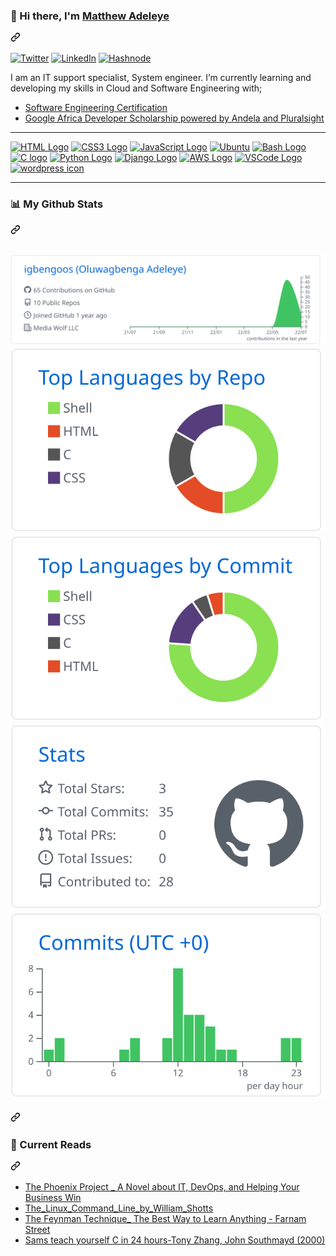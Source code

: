 <article class="markdown-body entry-content container-lg f5" itemprop="text"><div class="markdown-heading" dir="auto"><h3 class="heading-element" dir="auto">👋 Hi there, I'm <a href="https://linktr.ee/igbengoos" rel="nofollow">Matthew Adeleye</a></h3><a id="user-content--hi-there-im-matthew-adeleye" class="anchor" aria-label="Permalink: 👋 Hi there, I'm Matthew Adeleye" href="#-hi-there-im-matthew-adeleye"><svg class="octicon octicon-link" viewBox="0 0 16 16" version="1.1" width="16" height="16" aria-hidden="true"><path d="m7.775 3.275 1.25-1.25a3.5 3.5 0 1 1 4.95 4.95l-2.5 2.5a3.5 3.5 0 0 1-4.95 0 .751.751 0 0 1 .018-1.042.751.751 0 0 1 1.042-.018 1.998 1.998 0 0 0 2.83 0l2.5-2.5a2.002 2.002 0 0 0-2.83-2.83l-1.25 1.25a.751.751 0 0 1-1.042-.018.751.751 0 0 1-.018-1.042Zm-4.69 9.64a1.998 1.998 0 0 0 2.83 0l1.25-1.25a.751.751 0 0 1 1.042.018.751.751 0 0 1 .018 1.042l-1.25 1.25a3.5 3.5 0 1 1-4.95-4.95l2.5-2.5a3.5 3.5 0 0 1 4.95 0 .751.751 0 0 1-.018 1.042.751.751 0 0 1-1.042.018 1.998 1.998 0 0 0-2.83 0l-2.5 2.5a1.998 1.998 0 0 0 0 2.83Z"></path></svg></a></div>
<p dir="auto"><a href="https://twitter.com/igbengoos" rel="nofollow"><img alt="Twitter" src="https://camo.githubusercontent.com/fb8a9b2a9bb29f0bd4646fe79062363de8eac2fda7dde20ae6742853c7d873ad/68747470733a2f2f696d672e736869656c64732e696f2f62616467652f747769747465722d2532333144413146322e7376673f267374796c653d666c6174266c6f676f3d74776974746572266c6f676f436f6c6f723d7768697465" data-canonical-src="https://img.shields.io/badge/twitter-%231DA1F2.svg?&amp;style=flat&amp;logo=twitter&amp;logoColor=white" style="max-width: 100%;"></a>
<a href="https://www.linkedin.com/in/oluwagbenga-adeleye/" rel="nofollow"><img alt="LinkedIn" src="https://camo.githubusercontent.com/4153c9500c891d4e29740bd3196accb3d0331ffc8041fdd09664495e50f1bf36/68747470733a2f2f696d672e736869656c64732e696f2f62616467652f6c696e6b6564696e2d2532333030373742352e7376673f267374796c653d666c6174266c6f676f3d6c696e6b6564696e266c6f676f436f6c6f723d7768697465" data-canonical-src="https://img.shields.io/badge/linkedin-%230077B5.svg?&amp;style=flat&amp;logo=linkedin&amp;logoColor=white" style="max-width: 100%;"></a>
<a href="https://igbengoos.hashnode.dev" rel="nofollow"><img alt="Hashnode" src="https://camo.githubusercontent.com/edbd4de415255388219de04d87dda6766c9fbcc2336f375a9abeb0205a9d22f4/68747470733a2f2f696d672e736869656c64732e696f2f62616467652f686173686e6f64652d2532333239363246462e7376673f267374796c653d666c6174266c6f676f3d686173686e6f6465266c6f676f436f6c6f723d7768697465" data-canonical-src="https://img.shields.io/badge/hashnode-%232962FF.svg?&amp;style=flat&amp;logo=hashnode&amp;logoColor=white" style="max-width: 100%;"></a>
<br></p>
<p dir="auto">I am an IT support specialist, System engineer.
I’m currently learning and developing my skills in Cloud and Software Engineering with;</p>
<ul dir="auto">
<li><a href="https://www.alxafrica.com/software-engineering" rel="nofollow">Software Engineering Certification</a></li>
<li><a href="https://andela.com/" rel="nofollow">Google Africa Developer Scholarship powered by Andela and Pluralsight</a></li>
</ul>
<hr>
<p dir="auto"><a target="_blank" rel="noopener noreferrer nofollow" href="https://camo.githubusercontent.com/d983f35ed46bdd70bee65b370099304be9361621faed8ab50ed3be5cae8b2315/68747470733a2f2f7777772e7376677265706f2e636f6d2f73686f772f3330333230352f68746d6c2d352d6c6f676f2e737667"><img src="https://camo.githubusercontent.com/d983f35ed46bdd70bee65b370099304be9361621faed8ab50ed3be5cae8b2315/68747470733a2f2f7777772e7376677265706f2e636f6d2f73686f772f3330333230352f68746d6c2d352d6c6f676f2e737667" alt="HTML Logo" width="50" height="50" data-canonical-src="https://www.svgrepo.com/show/303205/html-5-logo.svg" style="max-width: 100%;"></a> <a target="_blank" rel="noopener noreferrer nofollow" href="https://camo.githubusercontent.com/a17ddfaa06bc327dcc88ad87f45f3ca64907e77b21c35c1f479a279538d71677/68747470733a2f2f7777772e7376677265706f2e636f6d2f73686f772f3330333236332f637373332d6c6f676f2e737667"><img src="https://camo.githubusercontent.com/a17ddfaa06bc327dcc88ad87f45f3ca64907e77b21c35c1f479a279538d71677/68747470733a2f2f7777772e7376677265706f2e636f6d2f73686f772f3330333236332f637373332d6c6f676f2e737667" alt="CSS3 Logo" width="50" height="50" data-canonical-src="https://www.svgrepo.com/show/303263/css3-logo.svg" style="max-width: 100%;"></a> <a target="_blank" rel="noopener noreferrer nofollow" href="https://camo.githubusercontent.com/954f326fbadcfbe549318f843dde78bf26e8983e2482a62d4fdd465e952e1444/68747470733a2f2f63646e2e776f726c64766563746f726c6f676f2e636f6d2f6c6f676f732f6c6f676f2d6a6176617363726970742e737667"><img src="https://camo.githubusercontent.com/954f326fbadcfbe549318f843dde78bf26e8983e2482a62d4fdd465e952e1444/68747470733a2f2f63646e2e776f726c64766563746f726c6f676f2e636f6d2f6c6f676f732f6c6f676f2d6a6176617363726970742e737667" alt="JavaScript Logo" width="50" height="50" data-canonical-src="https://cdn.worldvectorlogo.com/logos/logo-javascript.svg" style="max-width: 100%;"></a> <a target="_blank" rel="noopener noreferrer nofollow" href="https://camo.githubusercontent.com/a664f94bfd38285c5eb76bf3434dd5e1c9b614fe7c5e53a6301c290bcea04ad9/68747470733a2f2f63646e2e776f726c64766563746f726c6f676f2e636f6d2f6c6f676f732f7562756e74752d322e737667"><img src="https://camo.githubusercontent.com/a664f94bfd38285c5eb76bf3434dd5e1c9b614fe7c5e53a6301c290bcea04ad9/68747470733a2f2f63646e2e776f726c64766563746f726c6f676f2e636f6d2f6c6f676f732f7562756e74752d322e737667" alt="Ubuntu" width="50" height="50" data-canonical-src="https://cdn.worldvectorlogo.com/logos/ubuntu-2.svg" style="max-width: 100%;"></a>  <a target="_blank" rel="noopener noreferrer nofollow" href="https://camo.githubusercontent.com/460b27fb180ecc1a5e5b77e060bb6d621f90e949bf6166a6df5595f6c47e8133/68747470733a2f2f63646e2e776f726c64766563746f726c6f676f2e636f6d2f6c6f676f732f626173682d312e737667"><img src="https://camo.githubusercontent.com/460b27fb180ecc1a5e5b77e060bb6d621f90e949bf6166a6df5595f6c47e8133/68747470733a2f2f63646e2e776f726c64766563746f726c6f676f2e636f6d2f6c6f676f732f626173682d312e737667" alt="Bash Logo" width="50" height="50" data-canonical-src="https://cdn.worldvectorlogo.com/logos/bash-1.svg" style="max-width: 100%;"></a> <a target="_blank" rel="noopener noreferrer nofollow" href="https://camo.githubusercontent.com/1788abd2685b4a259cecbe8b79e031396f98316108f860b0e5edd69467dc240e/68747470733a2f2f7777772e7376677265706f2e636f6d2f73686f772f3335333532382f632e737667"><img src="https://camo.githubusercontent.com/1788abd2685b4a259cecbe8b79e031396f98316108f860b0e5edd69467dc240e/68747470733a2f2f7777772e7376677265706f2e636f6d2f73686f772f3335333532382f632e737667" alt="C logo" width="50" height="50" data-canonical-src="https://www.svgrepo.com/show/353528/c.svg" style="max-width: 100%;"></a> <a target="_blank" rel="noopener noreferrer nofollow" href="https://camo.githubusercontent.com/859c0676aa5167d6e60e9f874f32da5354a25f34ebc67ce5bbe2e915fe34bcaf/68747470733a2f2f63646e2e776f726c64766563746f726c6f676f2e636f6d2f6c6f676f732f707974686f6e2d352e737667"><img src="https://camo.githubusercontent.com/859c0676aa5167d6e60e9f874f32da5354a25f34ebc67ce5bbe2e915fe34bcaf/68747470733a2f2f63646e2e776f726c64766563746f726c6f676f2e636f6d2f6c6f676f732f707974686f6e2d352e737667" alt="Python Logo" width="50" height="50" data-canonical-src="https://cdn.worldvectorlogo.com/logos/python-5.svg" style="max-width: 100%;"></a> <a target="_blank" rel="noopener noreferrer nofollow" href="https://camo.githubusercontent.com/8b881d3f5c08ca1a728a02285aff8693650830509c4189d0d6b4b335b10af4e9/68747470733a2f2f63646e2e776f726c64766563746f726c6f676f2e636f6d2f6c6f676f732f646a616e676f2e737667"><img src="https://camo.githubusercontent.com/8b881d3f5c08ca1a728a02285aff8693650830509c4189d0d6b4b335b10af4e9/68747470733a2f2f63646e2e776f726c64766563746f726c6f676f2e636f6d2f6c6f676f732f646a616e676f2e737667" alt="Django Logo" width="50" height="50" data-canonical-src="https://cdn.worldvectorlogo.com/logos/django.svg" style="max-width: 100%;"></a> <a target="_blank" rel="noopener noreferrer nofollow" href="https://camo.githubusercontent.com/0ae1f954ad58a903603aa36bb41a34093ce29e6f3d62c3814c2c063ae0167049/68747470733a2f2f63646e2e776f726c64766563746f726c6f676f2e636f6d2f6c6f676f732f6177732d322e737667"><img src="https://camo.githubusercontent.com/0ae1f954ad58a903603aa36bb41a34093ce29e6f3d62c3814c2c063ae0167049/68747470733a2f2f63646e2e776f726c64766563746f726c6f676f2e636f6d2f6c6f676f732f6177732d322e737667" alt="AWS Logo" width="50" height="50" data-canonical-src="https://cdn.worldvectorlogo.com/logos/aws-2.svg" style="max-width: 100%;"></a> <a target="_blank" rel="noopener noreferrer" href="https://camo.githubusercontent.com/4c82ace114b36141ecc0612860aa59db5079f041550b58543cf145ef1bcc668a/68747470733a2f2f63646e2e776f726c64766563746f726c6f676f2e636f6d2f6c6f676f732f76697375616c2d73747564696f2d636f64652d312e737667"><img src="https://camo.githubusercontent.com/4c82ace114b36141ecc0612860aa59db5079f041550b58543cf145ef1bcc668a/68747470733a2f2f63646e2e776f726c64766563746f726c6f676f2e636f6d2f6c6f676f732f76697375616c2d73747564696f2d636f64652d312e737667" alt="VSCode Logo" width="50" height="50" data-canonical-src="https://cdn.worldvectorlogo.com/logos/visual-studio-code-1.svg" style="max-width: 100%;"></a>  <a target="_blank" rel="noopener noreferrer nofollow" href="https://camo.githubusercontent.com/0324e4eaa2b5ed14c2fb4d7a0cee54027d4b4bf47790add20be41f7adeadfc54/68747470733a2f2f63646e2e776f726c64766563746f726c6f676f2e636f6d2f6c6f676f732f776f726470726573732d69636f6e2e737667"><img src="https://camo.githubusercontent.com/0324e4eaa2b5ed14c2fb4d7a0cee54027d4b4bf47790add20be41f7adeadfc54/68747470733a2f2f63646e2e776f726c64766563746f726c6f676f2e636f6d2f6c6f676f732f776f726470726573732d69636f6e2e737667" alt="wordpress icon" width="50" height="50" data-canonical-src="https://cdn.worldvectorlogo.com/logos/wordpress-icon.svg" style="max-width: 100%;"></a></p>

<p dir="auto"></p>
<hr>
<div class="markdown-heading" dir="auto"><h3 class="heading-element" dir="auto">📊 My Github Stats</h3><a id="user-content--my-github-stats" class="anchor" aria-label="Permalink: 📊 My Github Stats" href="#-my-github-stats"><svg class="octicon octicon-link" viewBox="0 0 16 16" version="1.1" width="16" height="16" aria-hidden="true"><path d="m7.775 3.275 1.25-1.25a3.5 3.5 0 1 1 4.95 4.95l-2.5 2.5a3.5 3.5 0 0 1-4.95 0 .751.751 0 0 1 .018-1.042.751.751 0 0 1 1.042-.018 1.998 1.998 0 0 0 2.83 0l2.5-2.5a2.002 2.002 0 0 0-2.83-2.83l-1.25 1.25a.751.751 0 0 1-1.042-.018.751.751 0 0 1-.018-1.042Zm-4.69 9.64a1.998 1.998 0 0 0 2.83 0l1.25-1.25a.751.751 0 0 1 1.042.018.751.751 0 0 1 .018 1.042l-1.25 1.25a3.5 3.5 0 1 1-4.95-4.95l2.5-2.5a3.5 3.5 0 0 1 4.95 0 .751.751 0 0 1-.018 1.042.751.751 0 0 1-1.042.018 1.998 1.998 0 0 0-2.83 0l-2.5 2.5a1.998 1.998 0 0 0 0 2.83Z"></path></svg></a></div>
<div class="markdown-heading" dir="auto"><h2 class="heading-element" dir="auto"><a href="https://github.com/vn7n24fzkq/github-profile-summary-cards"><img src="https://raw.githubusercontent.com/igbengoos/igbengoos/main/profile-summary-card-output/github/0-profile-details.svg" alt="" style="max-width: 100%;"></a>
<a href="https://github.com/vn7n24fzkq/github-profile-summary-cards"><img src="https://raw.githubusercontent.com/igbengoos/igbengoos/main/profile-summary-card-output/github/1-repos-per-language.svg" alt="" style="max-width: 100%;"></a> <a href="https://github.com/vn7n24fzkq/github-profile-summary-cards"><img src="https://raw.githubusercontent.com/igbengoos/igbengoos/main/profile-summary-card-output/github/2-most-commit-language.svg" alt="" style="max-width: 100%;"></a>
<a href="https://github.com/vn7n24fzkq/github-profile-summary-cards"><img src="https://raw.githubusercontent.com/igbengoos/igbengoos/main/profile-summary-card-output/github/3-stats.svg" alt="" style="max-width: 100%;"></a> <a href="https://github.com/vn7n24fzkq/github-profile-summary-cards"><img src="https://raw.githubusercontent.com/igbengoos/igbengoos/main/profile-summary-card-output/github/4-productive-time.svg" alt="" style="max-width: 100%;"></a></h2><a id="user-content---" class="anchor" aria-label="Permalink: " href="#--"><svg class="octicon octicon-link" viewBox="0 0 16 16" version="1.1" width="16" height="16" aria-hidden="true"><path d="m7.775 3.275 1.25-1.25a3.5 3.5 0 1 1 4.95 4.95l-2.5 2.5a3.5 3.5 0 0 1-4.95 0 .751.751 0 0 1 .018-1.042.751.751 0 0 1 1.042-.018 1.998 1.998 0 0 0 2.83 0l2.5-2.5a2.002 2.002 0 0 0-2.83-2.83l-1.25 1.25a.751.751 0 0 1-1.042-.018.751.751 0 0 1-.018-1.042Zm-4.69 9.64a1.998 1.998 0 0 0 2.83 0l1.25-1.25a.751.751 0 0 1 1.042.018.751.751 0 0 1 .018 1.042l-1.25 1.25a3.5 3.5 0 1 1-4.95-4.95l2.5-2.5a3.5 3.5 0 0 1 4.95 0 .751.751 0 0 1-.018 1.042.751.751 0 0 1-1.042.018 1.998 1.998 0 0 0-2.83 0l-2.5 2.5a1.998 1.998 0 0 0 0 2.83Z"></path></svg></a></div>
<div class="markdown-heading" dir="auto"><h3 class="heading-element" dir="auto">📕 Current Reads</h3><a id="user-content--current-reads" class="anchor" aria-label="Permalink: 📕 Current Reads" href="#-current-reads"><svg class="octicon octicon-link" viewBox="0 0 16 16" version="1.1" width="16" height="16" aria-hidden="true"><path d="m7.775 3.275 1.25-1.25a3.5 3.5 0 1 1 4.95 4.95l-2.5 2.5a3.5 3.5 0 0 1-4.95 0 .751.751 0 0 1 .018-1.042.751.751 0 0 1 1.042-.018 1.998 1.998 0 0 0 2.83 0l2.5-2.5a2.002 2.002 0 0 0-2.83-2.83l-1.25 1.25a.751.751 0 0 1-1.042-.018.751.751 0 0 1-.018-1.042Zm-4.69 9.64a1.998 1.998 0 0 0 2.83 0l1.25-1.25a.751.751 0 0 1 1.042.018.751.751 0 0 1 .018 1.042l-1.25 1.25a3.5 3.5 0 1 1-4.95-4.95l2.5-2.5a3.5 3.5 0 0 1 4.95 0 .751.751 0 0 1-.018 1.042.751.751 0 0 1-1.042.018 1.998 1.998 0 0 0-2.83 0l-2.5 2.5a1.998 1.998 0 0 0 0 2.83Z"></path></svg></a></div>

<ul dir="auto">
<li><a href="/igbengoos/igbengoos/blob/main/Books_and_Documents/The%20Phoenix%20Project%20_%20A%20Novel%20about%20IT%2C%20DevOps%2C%20and%20Helping%20Your%20Business%20Win%20(%20PDFDrive%20).pdf">The Phoenix Project _ A Novel about IT, DevOps, and Helping Your Business Win</a></li>
<li><a href="/igbengoos/igbengoos/blob/main/Books_and_Documents/The_Linux_Command_Line_by_William_Shotts.pdf">The_Linux_Command_Line_by_William_Shotts</a></li>
<li><a href="/igbengoos/igbengoos/blob/main/Books_and_Documents/The%20Feynman%20Technique_%20The%20Best%20Way%20to%20Learn%20Anything%20-%20Farnam%20Street.pdf">The Feynman Technique_ The Best Way to Learn Anything - Farnam Street</a></li>
<li><a href="/igbengoos/igbengoos/blob/main/Books_and_Documents/Sams%20teach%20yourself%20C%20in%2024%20hours-Tony%20Zhang%2C%20John%20Southmayd%20(2000).pdf">Sams teach yourself C in 24 hours-Tony Zhang, John Southmayd (2000)</a></li>
</ul>



</article>

